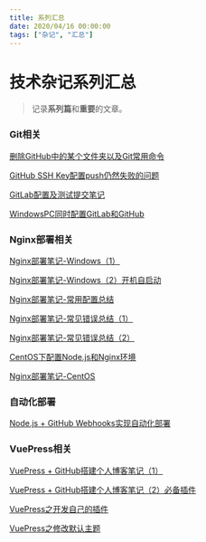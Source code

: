 ```yaml
---
title: 系列汇总
date: 2020/04/16 00:00:00
tags: ["杂记", "汇总"]
---
```


# 技术杂记系列汇总

<ClientOnly>
  <display-bar :displayData="$frontmatter"></display-bar>
</ClientOnly>

> 记录**系列篇**和**重要**的文章。

### Git相关

<a href="/blog/others/devtool/git-remove-dir.html" target="_blank">删除GitHub中的某个文件夹以及Git常用命令</a>

<a href="/blog/others/devtool/github-sshkey-config.html" target="_blank">GitHub SSH Key配置push仍然失败的问题</a>

<a href="/blog/others/devtool/gitlab-init.html" target="_blank">GitLab配置及测试提交笔记</a>

<a href="/blog/others/devtool/gitlab-and-github.html" target="_blank">WindowsPC同时配置GitLab和GitHub</a>

### Nginx部署相关

<a href="/blog/others/devtool/nginx-deploy-record.html" target="_blank">Nginx部署笔记-Windows（1）</a>

<a href="/blog/others/devtool/nginx-start.html" target="_blank">Nginx部署笔记-Windows（2）开机自启动</a>

<a href="/blog/others/devtool/nginx-deploy-summary.html" target="_blank">Nginx部署笔记-常用配置总结</a>

<a href="/blog/others/devtool/nginx-error-summary-1.html" target="_blank">Nginx部署笔记-常见错误总结（1）</a>

<a href="/blog/others/aboutdeploy/nginx-error-summary-2.html" target="_blank">Nginx部署笔记-常见错误总结（2）</a>

<a href="/blog/others/devtool/nodejs-config-for-centos.html" target="_blank">CentOS下配置Node.js和Nginx环境</a>

<a href="/blog/others/aboutdeploy/nginx-deploy-for-centos.html" target="_blank">Nginx部署笔记-CentOS</a>

### 自动化部署

<a href="/blog/others/aboutdeploy/auto-deploy-nodejs.html" target="_blank">Node.js + GitHub Webhooks实现自动化部署</a>

### VuePress相关

<a href="/blog/others/aboutblog/vuepress-build-blog.html" target="_blank">VuePress + GitHub搭建个人博客笔记（1）</a>

<a href="/blog/others/aboutblog/vuepress-plugin.html" target="_blank">VuePress + GitHub搭建个人博客笔记（2）必备插件</a>

<a href="/blog/others/aboutblog/vuepress-make-vue-plugin.html" target="_blank">VuePress之开发自己的插件</a>

<a href="/blog/others/aboutblog/modify-vuepress-theme.html" target="_blank">VuePress之修改默认主题</a>



